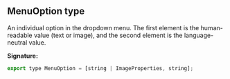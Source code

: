 ## MenuOption type

An individual option in the dropdown menu. The first element is the human- readable value (text or image), and the second element is the language- neutral value.

**Signature:**

```javascript
export type MenuOption = [string | ImageProperties, string];
```